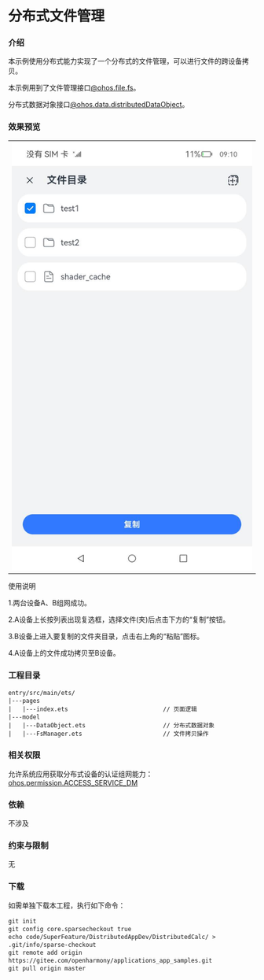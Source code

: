 # 分布式文件管理

### 介绍

本示例使用分布式能力实现了一个分布式的文件管理，可以进行文件的跨设备拷贝。

本示例用到了文件管理接口[@ohos.file.fs](https://gitee.com/openharmony/docs/blob/master/zh-cn/application-dev/reference/apis/js-apis-file-fs.md )。

分布式数据对象接口[@ohos.data.distributedDataObject](https://gitee.com/openharmony/docs/blob/master/zh-cn/application-dev/reference/apis/js-apis-data-distributedobject.md )。

### 效果预览
|                                     |
|-------------------------------------|
| ![](./screenshots/select.png) |

使用说明

1.两台设备A、B组网成功。

2.A设备上长按列表出现复选框，选择文件(夹)后点击下方的“复制”按钮。

3.B设备上进入要复制的文件夹目录，点击右上角的“粘贴”图标。

4.A设备上的文件成功拷贝至B设备。

### 工程目录
```
entry/src/main/ets/
|---pages
|   |---index.ets                           // 页面逻辑
|---model                                    
|   |---DataObject.ets                      // 分布式数据对象
|   |---FsManager.ets                       // 文件拷贝操作                                                     
```


### 相关权限

允许系统应用获取分布式设备的认证组网能力：[ohos.permission.ACCESS_SERVICE_DM](https://gitee.com/openharmony/docs/blob/master/zh-cn/application-dev/security/permission-list.md#ohospermissionaccess_service_dm)

### 依赖

不涉及

### 约束与限制

无

### 下载

如需单独下载本工程，执行如下命令：
```
git init
git config core.sparsecheckout true
echo code/SuperFeature/DistributedAppDev/DistributedCalc/ > .git/info/sparse-checkout
git remote add origin https://gitee.com/openharmony/applications_app_samples.git
git pull origin master
```